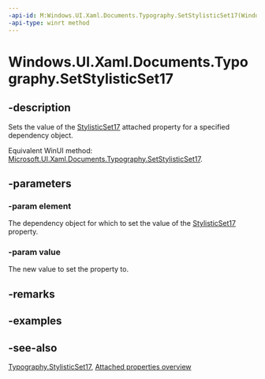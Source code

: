 ```yaml
---
-api-id: M:Windows.UI.Xaml.Documents.Typography.SetStylisticSet17(Windows.UI.Xaml.DependencyObject,System.Boolean)
-api-type: winrt method
---
```


<!-- Method syntax
public void SetStylisticSet17(Windows.UI.Xaml.DependencyObject element, System.Boolean value)
-->

# Windows.UI.Xaml.Documents.Typography.SetStylisticSet17

## -description
Sets the value of the [StylisticSet17](typography_stylisticset17.md) attached property for a specified dependency object.

Equivalent WinUI method: [Microsoft.UI.Xaml.Documents.Typography.SetStylisticSet17](/windows/winui/api/microsoft.ui.xaml.documents.typography.setstylisticset17).

## -parameters
### -param element
The dependency object for which to set the value of the [StylisticSet17](typography_stylisticset17.md) property.

### -param value
The new value to set the property to.

## -remarks

## -examples

## -see-also

[Typography.StylisticSet17](typography_stylisticset17.md), [Attached properties overview](/windows/uwp/xaml-platform/attached-properties-overview)
